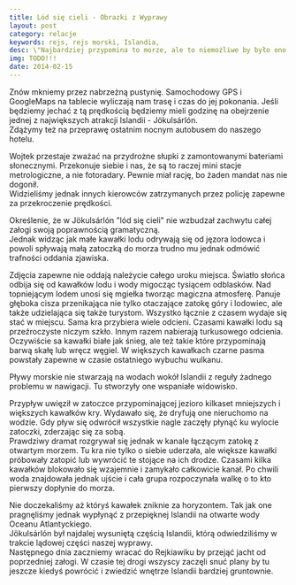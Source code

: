 ```yaml
---
title: Lód się cieli - Obrazki z Wyprawy
layout: post
category: relacje
keywords: rejs, rejs morski, Islandia, 
desc: \"Najbardziej przypomina to morze, ale to niemożliwe by było ono zawieszone pomiędzy górami a niebem.\" Relacja z rejsu Islandia - Wyspy Owcze - Szkocja - Hebrydy - Mann - Irlandia.
img: TODO!!!
date: 2014-02-15
---
```


Znów mkniemy przez nabrzeżną pustynię. Samochodowy GPS i GoogleMaps na tablecie wyliczają nam trasę i czas do jej pokonania. Jeśli 
będziemy jechać z tą prędkością będziemy mieli godzinę na obejrzenie jednej z największych atrakcji Islandii - Jökulsárlón.  
Zdążymy też na przeprawę ostatnim nocnym autobusem do naszego hotelu.

Wojtek przestaje zważać na przydrożne słupki z zamontowanymi bateriami słonecznymi. Przekonuje siebie i nas, że są 
to raczej mini stacje metrologiczne, a nie fotoradary. Pewnie miał rację, bo żaden mandat nas nie dogonił.  
Widzieliśmy jednak innych kierowców zatrzymanych przez policję zapewne za przekroczenie prędkości.  

Określenie, że w Jökulsárlón "lód się cieli" nie wzbudzał zachwytu całej załogi swoją poprawnością gramatyczną.   
Jednak widząc jak małe kawałki lodu odrywają się od jęzora lodowca i powoli spływają małą zatoczką do morza trudno 
mu jednak odmówić trafności oddania zjawiska.

Zdjęcia zapewne nie oddają należycie całego uroku miejsca. Światło słońca odbija się od kawałków lodu i wody migocząc 
tysiącem odblasków. Nad topniejącym lodem unosi się mgiełka tworząc magiczna atmosferę. Panuje głęboka cisza przenikająca 
nie tylko otaczające zatokę góry i lodowiec, ale także udzielająca się także turystom. Wszystko łącznie z czasem wydaje się 
stać w miejscu.
Sama kra przybiera wiele odcieni. Czasami kawałki lodu są przeźroczyste niczym szkło. Innym razem nabierają turkusowego odcienia.
Oczywiście sa kawałki białe jak śnieg, ale też takie które przypominają barwą skałę lub wręcz węgiel. W większych kawałkach czarne
pasma powstały zapewne w czasie ostatniego wybuchu wulkanu.

Pływy morskie nie stwarzają na wodach wokół Islandii z reguły żadnego problemu w nawigacji. Tu stworzyły one wspaniałe 
widowisko.  

Przypływ uwięził w zatoczce przypominającej jezioro kilkaset mniejszych i większych kawałków kry. Wydawało się, że dryfują 
one nieruchomo na wodzie. Gdy pływ się odwrócił wszystkie nagle zaczęły płynąć ku wylocie zatoczki, zderzając się za sobą.  
Prawdziwy dramat rozgrywał się jednak w kanale łączącym zatokę z otwartym morzem. Tu kra nie tylko o siebie uderzała, ale większe 
kawałki próbowały zatopić lub wywrócić te stojące na ich drodze. Czasami kilka kawałków blokowało się wzajemnie i zamykało 
całkowicie kanał. Po chwili woda znajdowała jednak ujście i cała grupa rozpoczynała walkę o to kto pierwszy dopłynie do morza.

Nie doczekaliśmy aż któryś kawałek zniknie za horyzontem. Tak jak one pragnęliśmy jednak wypłynąć z przepięknej Islandii 
na otwarte wody Oceanu Atlantyckiego.  
Jökulsárlón był najdalej wysuniętą częścią Islandii, którą odwiedziliśmy w trakcie lądowej części naszej wyprawy.  
Następnego dnia zaczniemy wracać do Rejkiawiku by przejąć jacht od poprzedniej załogi. W czasie tej drogi wszyscy zaczęli 
snuć plany by tu jeszcze kiedyś powrócić i zwiedzić wnętrze Islandii bardziej gruntownie.